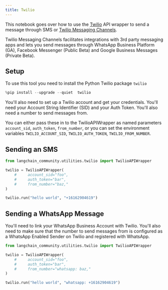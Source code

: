 ```yaml
---
title: Twilio
---
```


This notebook goes over how to use the [Twilio](https://www.twilio.com) API wrapper to send a message through SMS or [Twilio Messaging Channels](https://www.twilio.com/docs/messaging/channels).

Twilio Messaging Channels facilitates integrations with 3rd party messaging apps and lets you send messages through WhatsApp Business Platform (GA), Facebook Messenger (Public Beta) and Google Business Messages (Private Beta).

## Setup

To use this tool you need to install the Python Twilio package `twilio`

```python
%pip install --upgrade --quiet  twilio
```

You'll also need to set up a Twilio account and get your credentials. You'll need your Account String Identifier (SID) and your Auth Token. You'll also need a number to send messages from.

You can either pass these in to the TwilioAPIWrapper as named parameters `account_sid`, `auth_token`, `from_number`, or you can set the environment variables `TWILIO_ACCOUNT_SID`, `TWILIO_AUTH_TOKEN`, `TWILIO_FROM_NUMBER`.

## Sending an SMS

```python
from langchain_community.utilities.twilio import TwilioAPIWrapper
```

```python
twilio = TwilioAPIWrapper(
    #     account_sid="foo",
    #     auth_token="bar",
    #     from_number="baz,"
)
```

```python
twilio.run("hello world", "+16162904619")
```

## Sending a WhatsApp Message

You'll need to link your WhatsApp Business Account with Twilio. You'll also need to make sure that the number to send messages from is configured as a WhatsApp Enabled Sender on Twilio and registered with WhatsApp.

```python
from langchain_community.utilities.twilio import TwilioAPIWrapper
```

```python
twilio = TwilioAPIWrapper(
    #     account_sid="foo",
    #     auth_token="bar",
    #     from_number="whatsapp: baz,"
)
```

```python
twilio.run("hello world", "whatsapp: +16162904619")
```
